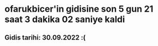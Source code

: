 # ofarukbicer'in gidisine son 5 gun 21 saat 3 dakika 02 saniye kaldi

## Gidis tarihi: 30.09.2022 :(